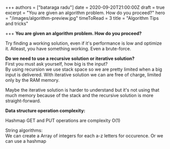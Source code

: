 +++
authors = ["bataraga radu"]
date = 2020-09-20T21:00:00Z
draft = true
excerpt = "You are given an algorithm problem. How do you proceed?"
hero = "/images/algorithm-preview.jpg"
timeToRead = 3
title = "Algorithm Tips and tricks"

+++
**You are given an algorithm problem. How do you proceed?**

Try finding a working solution, even if it's performance is low and optimize it. Atleast, you have something working. Even a brute-force.

**Do we need to use a recursive solution or iterative solution?**  
First you must ask yourself, how big is the input?  
By using recursion we use stack space so we are pretty limited when a big input is delivered. With iterative solution we can are free of charge, limited only by the RAM memory.

Maybe the iterative solution is harder to understand but it's not using that much memory because of the stack and the recursive solution is more straight-forward.

  
**Data structure operation complexity:**

Hashmap GET and PUT operations are complexity O(1)

String algorithms:  
We can create a Array of integers for each a-z letters for occurence. Or we can use a hashmap